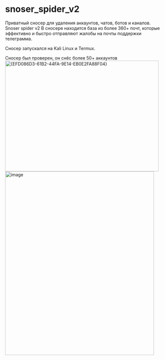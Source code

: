 # snoser_spider_v2
Приватный сносер для удаления аккаунтов, чатов, ботов и каналов. Snoser spider v2
В сносере находится база из более 360+ почт, которые эффективно и быстро отправляют жалобы на почты поддержки телеграмма.

Сносер запускался на Kali Linux и Termux.

Сносер был проверен, он снёс более 50+ аккаунтов
<img width="495" height="357" alt="{EFD086D3-61B2-44FA-9E14-EB0E2FA88F04}" src="https://github.com/user-attachments/assets/5f61b337-a73d-4f77-a0f0-bab919f7c661" />
<img width="480" height="592" alt="image" src="https://github.com/user-attachments/assets/db20cb05-670c-4ae0-8368-f46b4aaf4359" />
